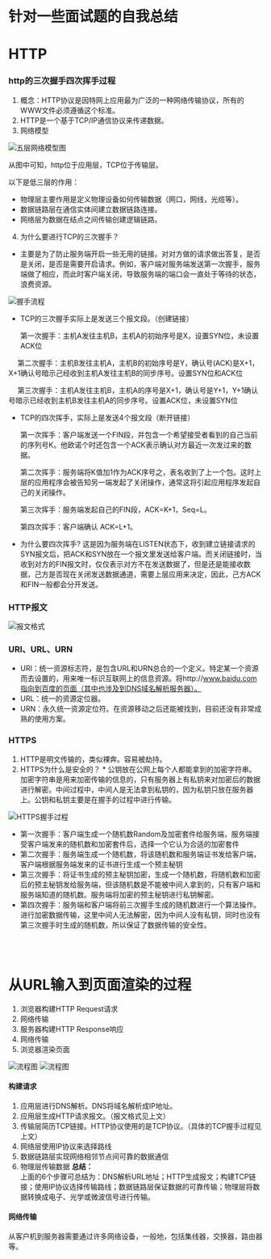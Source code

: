 # 针对一些面试题的自我总结
# HTTP
### http的三次握手四次挥手过程
1. 概念：HTTP协议是因特网上应用最为广泛的一种网络传输协议，所有的WWW文件必须遵循这个标准。
2. HTTP是一个基于TCP/IP通信协议来传递数据。
3. 网络模型
  
  ![五层网络模型图](./1.http/五层网络模型.png)

  从图中可知，http位于应用层，TCP位于传输层。

  以下是低三层的作用：
  * 物理层主要作用是定义物理设备如何传输数据（网口，网线，光缆等）。
  * 数据链路层在通信实体间建立数据链路连接。
  * 网络层为数据在结点之间传输创建逻辑链路。
4. 为什么要进行TCP的三次握手？
  * 主要是为了防止服务端开启一些无用的链接。对对方做的请求做出答复，是否是关闭，是否是需要开启请求。例如，客户端对服务端发送第一次握手，服务端做了相应，而此时客户端关闭，导致服务端的端口会一直处于等待的状态，浪费资源。
  
  ![握手流程](./1.http/握手时序图.png)

  * TCP的三次握手实际上是发送三个报文段。（创建链接） <br/>
    <!-- * 第一次握手：客户端发送一个数据包给服务端，SYN标志位为1，Seq=X
    * 第二次握手：服务端发送一个数据包给客户端，SYN标志位为1，ACK=上面的Seq+1 = X+1，Seq=Y
    * 第三次握手：客户端发送一个数据包给客户端，ACK=Y+1，Seq=z -->

     第一次握手：主机A发往主机B，主机A的初始序号是X，设置SYN位，未设置ACK位

　   第二次握手：主机B发往主机A，主机B的初始序号是Y，确认号(ACK)是X+1，X+1确认号暗示己经收到主机A发往主机B的同步序号。设置SYN位和ACK位

　  第三次握手：主机A发往主机B，主机A的序号是X+1，确认号是Y+1，Y+1确认号暗示已经收到主机B发往主机A的同步序号。设置ACK位，未设置SYN位

  * TCP的四次挥手，实际上是发送4个报文段（断开链接） <br/>
     
     第一次挥手：客户端发送一个FIN段，并包含一个希望接受者看到的自己当前的序列号K。他欧诺个时还包含一个ACK表示确认对方最近一次发过来的数据。
     
     第二次挥手：服务端将K值加1作为ACK序号之，表名收到了上一个包。这时上层的应用程序会被告知另一端发起了关闭操作，通常这将引起应用程序发起自己的关闭操作。
     
     第三次挥手：服务端发起自己的FIN段，ACK=K+1，Seq=L。
     
     第四次挥手：客户端确认 ACK=L+1。

  * 为什么要四次挥手?
    这是因为服务端在LISTEN状态下，收到建立链接请求的SYN报文后，把ACK和SYN放在一个报文里发送给客户端。而关闭链接时，当收到对方的FIN报文时，仅仅表示对方不在发送数据了，但是还是能接收数据，己方是否现在关闭发送数据通道，需要上层应用来决定，因此，己方ACK和FIN一般都会分开发送。

### HTTP报文
  ![报文格式](./1.http/报文格式.png)


### URI、URL、URN
  * URI：统一资源标志符，是包含URL和URN总合的一个定义。特定某一个资源而去设置的，用来唯一标识互联网上的信息资源。将http://www.baidu.com指向到百度的页面（其中也涉及到DNS域名解析服务器）。
  * URL：统一的资源定位器。
  * URN：永久统一资源定位符。在资源移动之后还能被找到，目前还没有非常成熟的使用方案。

### HTTPS
  1. HTTP是明文传输的，类似裸奔。容易被劫持。
  2. HTTPS为什么是安全的？
    * 公钥放在公网上每个人都能拿到的加密字符串。加密字符串是用来加密传输的信息的，只有服务器上有私钥来对加密后的数据进行解密。中间过程中，中间人是无法拿到私钥的，因为私钥只放在服务器上。公钥和私钥主要是在握手的过程中进行传输。

  ![HTTPS握手过程](./1.http/HTTPS握手过程.png)

  * 第一次握手：客户端生成一个随机数Random及加密套件给服务端，服务端接受客户端发来的随机数和加密套件后，选择一个它认为合适的加密套件
  * 第二次握手：服务端生成一个随机数，将该随机数和服务端证书发给客户端，客户端根据服务端发来的证书进行生成一个预主秘钥
  * 第三次握手：将证书生成的预主秘钥加密，生成一个随机数，将随机数和加密后的预主秘钥发给服务端，但该随机数是不能被中间人拿到的，只有客户端和服务端知道的随机数。服务端将加密的预主秘钥进行私钥解密。
  * 第四次握手：服务端和客户端将前三次握手生成的随机数进行一个算法操作。进行加密数据传输，这里中间人无法解密，因为中间人没有私钥，同时也没有第三次握手时生成的随机数，所以保证了数据传输的安全性。

<br />
<br />

# 从URL输入到页面渲染的过程

  1. 浏览器构建HTTP Request请求
  2. 网络传输
  3. 服务器构建HTTP Response响应
  4. 网络传输
  5. 浏览器渲染页面
  
  ![流程图](./1.http/URL1.png)
  ![流程图](./1.http/URL2.png)
  
#### 构建请求
  1. 应用层进行DNS解析。DNS将域名解析成IP地址。
  2. 应用层生成HTTP请求报文。（报文格式见上文）
  3. 传输层简历TCP链接。HTTP协议使用的是TCP协议。（具体的TCP握手过程见上文）
  4. 网络层使用IP协议来选择路线
  5. 数据链路层实现网络相邻节点间可靠的数据通信
  6. 物理层传输数据
  **总结：**<br/>
  上面的6个步骤可总结为：DNS解析URL地址；HTTP生成报文；构建TCP链接；使用IP协议选择传输路线；数据链路层保证数据的可靠传输；物理层将数据转换成电子、光学或微波信号进行传输。

#### 网络传输
  从客户机到服务器需要通过许多网络设备，一般地，包括集线器，交换器，路由器等。
 